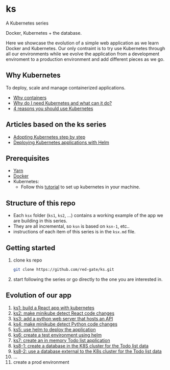# ks

A Kubernetes series

Docker, Kubernetes + the database.

Here we showcase the evolution of a simple web application as we learn Docker and Kubernetes. Our only contraint is to try use Kubernetes through all our environments while we evolve the application from a development enviroment to a production environment and add different pieces as we go.

## Why Kubernetes

To deploy, scale and manage containerized applications.

* [Why containers](https://kubernetes.io/docs/concepts/overview/what-is-kubernetes/#why-containers)
* [Why do I need Kubernetes and what can it do?](https://kubernetes.io/docs/concepts/overview/what-is-kubernetes/#why-do-i-need-kubernetes-and-what-can-it-do)
* [4 reasons you should use Kubernetes](https://www.infoworld.com/article/3173266/containers/4-reasons-you-should-use-kubernetes.html)

## Articles based on the ks series

* [Adopting Kubernetes step by step](https://medium.com/ingeniouslysimple/adopting-kubernetes-step-by-step-f93093c13dfe)
* [Deploying Kubernetes applications with Helm](https://medium.com/ingeniouslysimple/deploying-kubernetes-applications-with-helm-81c9c931f9d3)

## Prerequisites

* [Yarn](https://yarnpkg.com/lang/en/docs/install/)
* [Docker](https://www.docker.com/get-docker)
* Kubernetes:
  * Follow this [tutorial](https://kubernetes.io/docs/tutorials/stateless-application/hello-minikube/) to set up kubernetes in your machine.

## Structure of this repo

* Each `ksx` folder (`ks1`, `ks2`, ...) contains a working example of the app we are building in this series.
* They are all incremental, so `ksn` is based on `ksn-1`, etc..
* instructions of each item of this series is in the `ksx.md` file.

## Getting started

1. clone ks repo
    ```bash
    git clone https://github.com/red-gate/ks.git
    ```

1. start following the series or go directly to the one you are interested in.

## Evolution of our app

1. [ks1: build a React app with kubernetes](./ks1/ks1.md)
1. [ks2: make minikube detect React code changes](./ks2/ks2.md)
1. [ks3: add a python web server that hosts an API](./ks3/ks3.md)
1. [ks4: make minikube detect Python code changes](./ks4/ks4.md)
1. [ks5: use helm to deploy the application](./ks5/ks5.md)
1. [ks6: create a test environment using helm](./ks6/ks6.md)
1. [ks7: create an in memory Todo list application](./ks7/ks7.md)
1. [ks8-1: create a database in the K8S cluster for the Todo list data](./ks8-1/ks8-1.md)
1. [ks8-2: use a database external to the K8s cluster for the Todo list data](./ks8-2/ks8-2.md)
1. ...
1. create a prod environment

